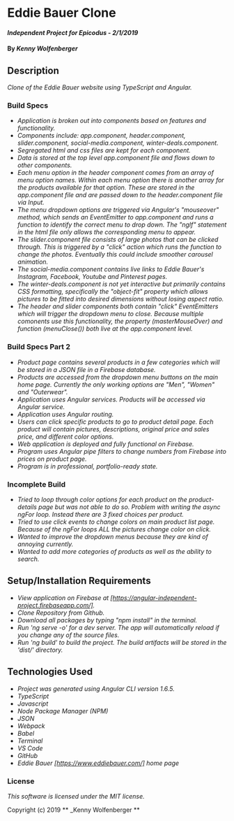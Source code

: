 # Eddie Bauer Clone

#### _Independent Project for Epicodus - 2/1/2019_

#### By _**Kenny Wolfenberger**_

## Description

_Clone of the Eddie Bauer website using TypeScript and Angular._


### Build Specs
* _Application is broken out into components based on features and functionality._
* _Components include: app.component, header.component, slider.component, social-media.component, winter-deals.component._
* _Segregated html and css files are kept for each component._
* _Data is stored at the top level app.component file and flows down to other components._
* _Each menu option in the header component comes from an array of menu option names. Within each menu option there is another array for the products available for that option. These are stored in the app.component file and are passed down to the header.component file via Input._
* _The menu dropdown options are triggered via Angular's "mouseover" method, which sends an EventEmitter to app.component and runs a function to identify the correct menu to drop down. The "ngIf" statement in the html file only allows the corresponding menu to appear._
* _The slider.component file consists of large photos that can be clicked through. This is triggered by a "click" action which runs the function to change the photos. Eventually this could include smoother carousel animation._
* _The social-media.component contains live links to Eddie Bauer's Instagram, Facebook, Youtube and Pinterest pages._
* _The winter-deals.component is not yet interactive but primarily contains CSS formatting, specifically the "object-fit" property which allows pictures to be fitted into desired dimensions without losing aspect ratio._
* _The header and slider components both contain "click" EventEmitters which will trigger the dropdown menu to close. Because multiple comonents use this functionality, the property (masterMouseOver) and function (menuClose()) both live at the app.component level._

### Build Specs Part 2
* _Product page contains several products in a few categories which will be stored in a JSON file in a Firebase database._
* _Products are accessed from the dropdown menu buttons on the main home page. Currently the only working options are "Men", "Women" and "Outerwear"._
* _Application uses Angular services. Products will be accessed via Angular service._
* _Application uses Angular routing._
* _Users can click specific products to go to product detail page. Each product will contain pictures, descriptions, original price and sales price, and different color options._
* _Web application is deployed and fully functional on Firebase._
* _Program uses Angular pipe filters to change numbers from Firebase into prices on product page._
* _Program is in professional, portfolio-ready state._

### Incomplete Build 
* _Tried to loop through color options for each product on the product-details page but was not able to do so. Problem with writing the async ngFor loop. Instead there are 3 fixed choices per product._
* _Tried to use click events to change colors on main product list page. Because of the ngFor loops ALL the pictures change color on click._
* _Wanted to improve the dropdown menus because they are kind of annoying currently._
* _Wanted to add more categories of products as well as the ability to search._


## Setup/Installation Requirements
* _View application on Firebase at [https://angular-independent-project.firebaseapp.com/]._
* _Clone Repository from Github._
* _Download all packages by typing "npm install" in the terminal._
* _Run 'ng serve -o' for a dev server. The app will automatically reload if you change any of the source files._
* _Run 'ng build' to build the project. The build artifacts will be stored in the 'dist/' directory._


## Technologies Used
* _Project was generated using Angular CLI version 1.6.5._
* _TypeScript_
* _Javascript_
* _Node Package Manager (NPM)_
* _JSON_
* _Webpack_
* _Babel_
* _Terminal_
* _VS Code_
* _GitHub_
* _Eddie Bauer [https://www.eddiebauer.com/] home page_

### License

*This software is licensed under the MIT license.*

Copyright (c) 2019 ** _Kenny Wolfenberger **
